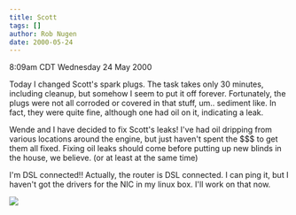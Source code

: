 ```yaml
---
title: Scott
tags: []
author: Rob Nugen
date: 2000-05-24
---
```


<title>Oh Scottie, you're my favorite car!</title>
<p class=date>8:09am CDT Wednesday 24 May 2000</p>

<p>Today I changed Scott's spark plugs.  The task takes only 30
minutes, including cleanup, but somehow I seem to put it off forever.
Fortunately, the plugs were not all corroded or covered in that stuff,
um.. sediment like.  In fact, they were quite fine, although one had
oil on it, indicating a leak.

<p>Wende and I have decided to fix Scott's leaks!  I've had oil
dripping from various locations around the engine, but just haven't
spent the $$$ to get them all fixed.  Fixing oil leaks should come
before putting up new blinds in the house, we believe.  (or at least
at the same time)

<p>I'm DSL connected!!  Actually, the router is DSL connected.  I can
ping it, but I haven't got the drivers for the NIC in my linux box.
I'll work on that now.

<p><img src='/images/rob/wL-ROB.gif'>
